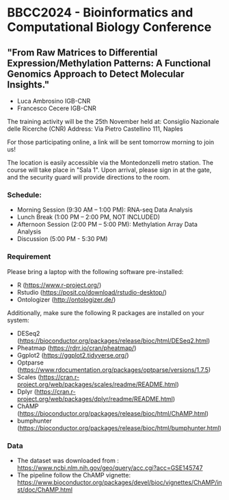 # BBCC2024 - Bioinformatics and Computational Biology Conference

## "From Raw Matrices to Differential Expression/Methylation Patterns: A Functional Genomics Approach to Detect Molecular Insights."
- Luca Ambrosino IGB-CNR
- Francesco Cecere IGB-CNR
  
 The training activity will be the 25th November held at:
 Consiglio Nazionale delle Ricerche (CNR)
 Address: Via Pietro Castellino 111, Naples

 For those participating online, a link will be sent tomorrow morning to join us!

 The location is easily accessible via the Montedonzelli metro station. The course will take place in "Sala 1". Upon arrival, please sign in at the gate, and the security guard will provide directions to the room.

 ### Schedule:
  - Morning Session (9:30 AM – 1:00 PM): RNA-seq Data Analysis
  - Lunch Break (1:00 PM – 2:00 PM, NOT INCLUDED)
  - Afternoon Session (2:00 PM – 5:00 PM): Methylation Array Data Analysis
  - Discussion (5:00 PM - 5:30 PM)

 ### Requirement 
Please bring a laptop with the following software pre-installed:
 -   R (https://www.r-project.org/)
 -   Rstudio (https://posit.co/download/rstudio-desktop/)
 -   Ontologizer (http://ontologizer.de/)

 Additionally, make sure the following R packages are installed on your system:
 -   DESeq2 (https://bioconductor.org/packages/release/bioc/html/DESeq2.html)
 -   Pheatmap (https://rdrr.io/cran/pheatmap/)
 -   Ggplot2 (https://ggplot2.tidyverse.org/)
 -   Optparse (https://www.rdocumentation.org/packages/optparse/versions/1.7.5)
 -   Scales (https://cran.r-project.org/web/packages/scales/readme/README.html)
 -   Dplyr (https://cran.r-project.org/web/packages/dplyr/readme/README.html)
 -   ChAMP (https://bioconductor.org/packages/release/bioc/html/ChAMP.html)
 -   bumphunter (https://bioconductor.org/packages/release/bioc/html/bumphunter.html)

### Data
- The dataset was downloaded from : https://www.ncbi.nlm.nih.gov/geo/query/acc.cgi?acc=GSE145747
- The pipeline follow the ChAMP vignette: https://www.bioconductor.org/packages/devel/bioc/vignettes/ChAMP/inst/doc/ChAMP.html




